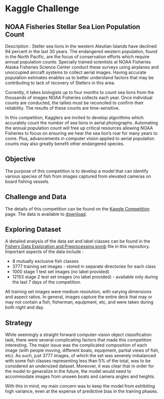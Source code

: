 # Kaggle Challenge

## NOAA Fisheries Stellar Sea Lion Population Count

Description : Steller sea lions in the western Aleutian Islands have declined 94 percent in the last 30 years. The endangered western population, found in the North Pacific, are the focus of conservation efforts which require annual population counts. Specially trained scientists at NOAA Fisheries Alaska Fisheries Science Center conduct these surveys using airplanes and unoccupied aircraft systems to collect aerial images. Having accurate population estimates enables us to better understand factors that may be contributing to lack of recovery of Stellers in this area.

Currently, it takes biologists up to four months to count sea lions from the thousands of images NOAA Fisheries collects each year. Once individual counts are conducted, the tallies must be reconciled to confirm their reliability. The results of these counts are time-sensitive.

In this competition, Kagglers are invited to develop algorithms which accurately count the number of sea lions in aerial photographs. Automating the annual population count will free up critical resources allowing NOAA Fisheries to focus on ensuring we hear the sea lion’s roar for many years to come. Plus, advancements in computer vision applied to aerial population counts may also greatly benefit other endangered species.

## Objective
The purpose of this competition is to develop a model that can identify various species of fish from images captured from elevated cameras on board fishing vessels.

## Challenge and Data
The details of this competition can be found on the [Kaggle Competition](https://www.kaggle.com/c/the-nature-conservancy-fisheries-monitoring) page. The data is available to [download](https://www.kaggle.com/c/the-nature-conservancy-fisheries-monitoring/data).

## Exploring Dataset
A detailed analysis of the data set and label classes can be found in the [Fishery Data Exploration and Preprocessing.ipynb](https://github.com/amitkumarj441/Programming-Stuffs/commit/99c37f5b540128dcd45f61466446d677b46888ae) file in this repository. Important aspects of the data include :

- 8 mutually exclusive fish classes
- 3777 training set images - stored in separate directories for each class
- 1000 stage 1 test set images (no label provided)
- 12153 stage 2 test set images (no label provided) - available only during the last 7 days of the competition.

All training set images were medium resolution, with varying dimensions and aspect ratios. In general, images capture the entire deck that may or may not contain a fish, fisherman, equipment, etc, and were taken during both night and day.

## Strategy
While seemingly a straight forward computer-vision object classification task, there were several complicating factors that made this competition interesting. The major issue was the complicated composition of each image (with people moving, different boats, equipment, partial views of fish, etc). As such, just 3777 images, of which the set was severely imbalanced with some fish classes representing less than 5% of the total, was to be considered an undersized dataset. Moreover, it was clear that in order for the model to generalize in the future, the model would need to accommodate images from unseen boats and camera angles and heights.

With this in mind, my main concern was to keep the model from exhibiting high variance, even at the expense of predictive bias in the training phases.



